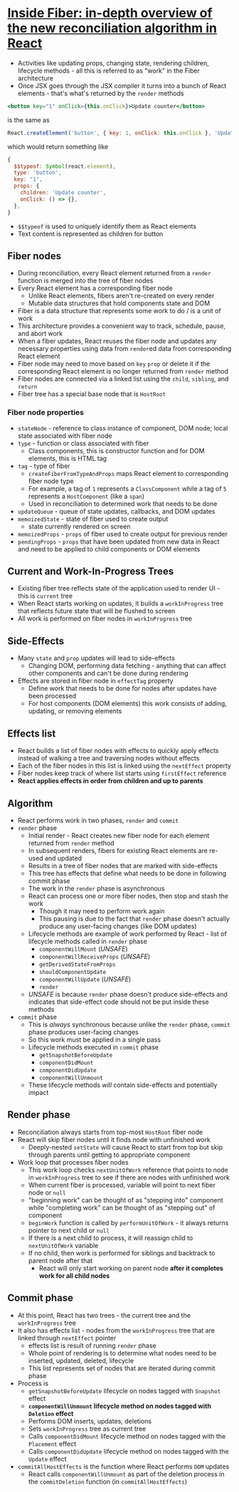# [Inside Fiber: in-depth overview of the new reconciliation algorithm in React](https://medium.com/react-in-depth/inside-fiber-in-depth-overview-of-the-new-reconciliation-algorithm-in-react-e1c04700ef6e)

* Activities like updating props, changing state, rendering children, lifecycle methods - all this is referred to as "work" in the Fiber architecture
* Once JSX goes through the JSX compiler it turns into a bunch of React elements - that's what's returned by the `render` methods

```jsx
<button key="1" onClick={this.onClick}>Update counter</button>
```

is the same as

```js
React.createElement('button', { key: 1, onClick: this.onClick }, 'Update counter')
```

which would return something like

```js
{
  $$typeof: Symbol(react.element),
  type: 'button',
  key: "1",
  props: {
    children: 'Update counter',
    onClick: () => {},
  },
}
```

* `$$typeof` is used to uniquely identify them as React elements
* Text content is represented as children for button

## Fiber nodes

* During reconciliation, every React element returned from a `render` function is merged into the tree of fiber nodes
* Every React element has a corresponding fiber node
  * Unlike React elements, fibers aren't re-created on every render
  * Mutable data structures that hold components state and DOM
* Fiber is a data structure that represents some work to do / is a unit of work
* This architecture provides a convenient way to track, schedule, pause, and abort work
* When a fiber updates, React reuses the fiber node and updates any necessary properties using data from `render`ed data from corresponding React element
* Fiber node may need to move based on `key` `prop` or delete it if the corresponding React element is no longer returned from `render` method
* Fiber nodes are connected via a linked list using the `child`, `sibling`, and `return`
* Fiber tree has a special base node that is `HostRoot`

### Fiber node properties

* `stateNode` - reference to class instance of component, DOM node; local state associated with fiber node
* `type` - function or class associated with fiber
  * Class components, this is constructor function and for DOM elements, this is HTML tag
* `tag` - type of fiber
  * `createFiberFromTypeAndProps` maps React element to corresponding fiber node type
  * For example, a tag of `1` represents a `ClassComponent` while a tag of `5` represents a `HostComponent` (like a `span`)
  * Used in reconciliation to determined work that needs to be done
* `updateQueue` - queue of state updates, callbacks, and DOM updates
* `memoizedState` - state of fiber used to create output
  * state currently rendered on screen
* `memoizedProps` - `props` of fiber used to create output for previous render
* `pendingProps` - `props` that have been updated from new data in React and need to be applied to child components or DOM elements

## Current and Work-In-Progress Trees

* Existing fiber tree reflects state of the application used to render UI - this is `current` tree
* When React starts working on updates, it builds a `workInProgress` tree that reflects future state that will be flushed to screen
* All work is performed on fiber nodes in `workInProgress` tree

## Side-Effects

* Many `state` and `prop` updates will lead to side-effects
  * Changing DOM, performing data fetching - anything that can affect other components and can't be done during rendering
* Effects are stored in fiber node in `effectTag` property
  * Define work that needs to be done for nodes after updates have been processed
  * For host components (DOM elements) this work consists of adding, updating, or removing elements

## Effects list

* React builds a list of fiber nodes with effects to quickly apply effects instead of walking a tree and traversing nodes without effects
* Each of the fiber nodes in this list is linked using the `nextEffect` property
* Fiber nodes keep track of where list starts using `firstEffect` reference
* **React applies effects in order from children and up to parents**

## Algorithm

* React performs work in two phases, `render` and `commit`
* `render` phase
  * Initial render - React creates new fiber node for each element returned from `render` method
  * In subsequent renders, fibers for existing React elements are re-used and updated
  * Results in a tree of fiber nodes that are marked with side-effects
  * This tree has effects that define what needs to be done in following commit phase
  * The work in the `render` phase is asynchronous
  * React can process one or more fiber nodes, then stop and stash the work
    * Though it may need to perform work again
    * This pausing is due to the fact that `render` phase doesn't actually produce any user-facing changes (like DOM updates)
  * Lifecycle methods are example of work performed by React - list of lifecycle methods called in `render` phase
    * `componentWillMount` (_UNSAFE_)
    * `componentWillReceiveProps` (_UNSAFE_)
    * `getDerivedStateFromProps`
    * `shouldComponentUpdate`
    * `componentWillUpdate` (_UNSAFE_)
    * `render`
  * _UNSAFE_ is because `render` phase doesn't produce side-effects and indicates that side-effect code should not be put inside these methods
* `commit` phase
  * This is _always_ synchronous because unlike the `render` phase, `commit` phase produces user-facing changes
  * So this work must be applied in a single pass
  * Lifecycle methods executed in `commit` phase
    * `getSnapshotBeforeUpdate`
    * `componentDidMount`
    * `componentDidUpdate`
    * `componentWillUnmount`
  * These lifecycle methods _will_ contain side-effects and potentially impact

## Render phase

* Reconciliation always starts from top-most `HostRoot` fiber node
* React will skip fiber nodes until it finds node with unfinished work
  * Deeply-nested `setState` will cause React to start from top but skip through parents until getting to appropriate component
* Work loop that processes fiber nodes
  * This work loop checks `nextUnitOfWork` reference that points to node in `workInProgress` tree to see if there are nodes with unfinished work
  * When current fiber is processed, variable will point to next fiber node or `null`
  * "beginning work" can be thought of as "stepping into" component while "completing work" can be thought of as "stepping out" of component
  * `beginWork` function is called by `performUnitOfWork` - it always returns pointer to next child or `null`
  * If there is a next child to process, it will reassign child to `nextUnitOfWork` variable
  * If no child, then work is performed for siblings and backtrack to parent node after that
    * React will only start working on parent node **after it completes work for all child nodes**

## Commit phase

* At this point, React has two trees - the current tree and the `workInProgress` tree
* It also has effects list - nodes from the `workInProgress` tree that are linked through `nextEffect` pointer
  * effects list is result of running `render` phase
  * Whole point of rendering is to determine what nodes need to be inserted, updated, deleted, lifecycle
  * This list represents set of nodes that are iterated during commit phase
* Process is
  * `getSnapshotBeforeUpdate` lifecycle on nodes tagged with `Snapshot` effect
  * **`componentWillUnmount` lifecycle method on nodes tagged with `Deletion` effect**
  * Performs DOM inserts, updates, deletions
  * Sets `workInProgress` tree as current tree
  * Calls `componentDidMount` lifecycle method on nodes tagged with the `Placement` effect
  * Calls `componentDidUpdate` lifecycle method on nodes tagged with the `Update` effect
* `commitAllHostEffects` is the function where React performs `DOM` updates
  * React calls `componentWillUnmount` as part of the deletion process in the `commitDeletion` function (in `commitAllHostEffects`)
